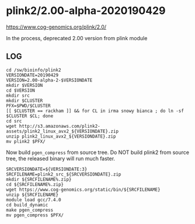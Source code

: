 plink2/2.00-alpha-2020190429
==========================

<https://www.cog-genomics.org/plink/2.0/>

In the process, deprecated 2.00 version from plink module

LOG
---

    cd /sw/bioinfo/plink2
    VERSIONDATE=20190429
    VERSION=2.00-alpha-2-$VERSIONDATE
    mkdir $VERSION
    cd $VERSION
    mkdir src
    mkdir $CLUSTER
    PFX=$PWD/$CLUSTER
    [[ $CLUSTER == rackham ]] && for CL in irma snowy bianca ; do ln -sf $CLUSTER $CL; done
    cd src
    wget http://s3.amazonaws.com/plink2-assets/plink2_linux_avx2_${VERSIONDATE}.zip
    unzip plink2_linux_avx2_${VERSIONDATE}.zip 
    mv plink2 $PFX/

Now build `pgen_compress` from source tree.  Do NOT build plink2 from source
tree, the released binary will run much faster.

    SRCVERSIONDATE=${VERSIONDATE:3}
    SRCFILENAME=plink2_src_${SRCVERSIONDATE}.zip
    mkdir ${SRCFILENAME%.zip}
    cd ${SRCFILENAME%.zip}
    wget https://www.cog-genomics.org/static/bin/${SRCFILENAME}
    unzip ${SRCFILENAME}
    module load gcc/7.4.0
    cd build_dynamic
    make pgen_compress
    mv pgen_compress $PFX/
